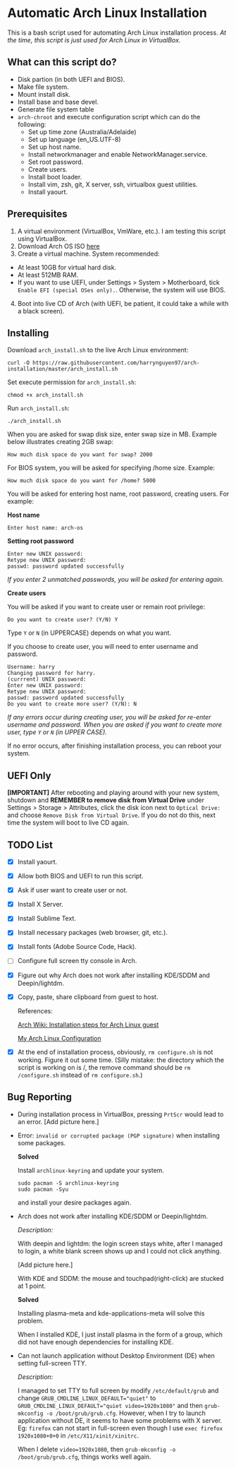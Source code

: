 # Automatic Arch Linux Installation

This is a bash script used for automating Arch Linux installation process. *At the time, this script is just used for Arch Linux in VirtualBox.*

## What can this script do? 
- Disk partion (in both UEFI and BIOS).
- Make file system.
- Mount install disk.
- Install base and base devel.
- Generate file system table
- `arch-chroot` and execute configuration script which can do the following:
  * Set up time zone (Australia/Adelaide)
  * Set up language (en_US.UTF-8)
  * Set up host name.
  * Install networkmanager and enable NetworkManager.service.
  * Set root password.
  * Create users.
  * Install boot loader.
  * Install vim, zsh, git, X server, ssh, virtualbox guest utilities.
  * Install yaourt.

## Prerequisites
1. A virtual environment (VirtualBox, VmWare, etc.). I am testing this script using VirtualBox.
2. Download Arch OS ISO [here](https://mirror.aarnet.edu.au/pub/archlinux/iso/2018.08.01/archlinux-2018.08.01-x86_64.iso)
3. Create a virtual machine. System recommended:
  * At least 10GB for virtual hard disk.
  * At least 512MB RAM.
  * If you want to use UEFI, under Settings > System > Motherboard, tick `Enable EFI (special OSes only).`. Otherwise, the system will use BIOS.
4. Boot into live CD of Arch (with UEFI, be patient, it could take a while with a black screen).

## Installing
Download `arch_install.sh` to the live Arch Linux environment:

```
curl -O https://raw.githubusercontent.com/harrynguyen97/arch-installation/master/arch_install.sh
```

Set execute permission for `arch_install.sh`:

```
chmod +x arch_install.sh
```

Run `arch_install.sh`:
```
./arch_install.sh
```

When you are asked for swap disk size, enter swap size in MB. Example below illustrates creating 2GB swap:
```
How much disk space do you want for swap? 2000
```

For BIOS system, you will be asked for specifying /home size. Example:
```
How much disk space do you want for /home? 5000
```

You will be asked for entering host name, root password, creating users. For example:

**Host name**
```
Enter host name: arch-os
```

**Setting root password**
```
Enter new UNIX password:
Retype new UNIX password:
passwd: password updated successfully
```
*If you enter 2 unmatched passwords, you will be asked for entering again.*

**Create users**

You will be asked if you want to create user or remain root privilege:
```
Do you want to create user? (Y/N) Y
```
Type `Y` or `N` (in UPPERCASE) depends on what you want.


If you choose to create user, you will need to enter username and password.
```
Username: harry
Changing password for harry.
(currrent) UNIX password:
Enter new UNIX password:
Retype new UNIX password:
passwd: password updated successfully
Do you want to create more user? (Y/N): N
```
*If any errors occur during creating user, you will be asked for re-enter username and password.*
*When you are asked if you want to create more user, type `Y` or `N` (in UPPER CASE).*

If no error occurs, after finishing installation process, you can reboot your system.


## UEFI Only
**[IMPORTANT]** After rebooting and playing around with your new system, shutdown and **REMEMBER to remove disk from Virtual Drive** under Settings > Storage > Attributes, click the disk icon next to `Optical Drive:` and choose `Remove Disk from Virtual Drive`. If you do not do this, next time the system will boot to live CD again.

## TODO List
- [x] Install yaourt.
- [x] Allow both BIOS and UEFI to run this script.
- [x] Ask if user want to create user or not.
- [x] Install X Server.
- [x] Install Sublime Text.
- [x] Install necessary packages (web browser, git, etc.).
- [x] Install fonts (Adobe Source Code, Hack).
- [ ] Configure full screen tty console in Arch.
- [x] Figure out why Arch does not work after installing KDE/SDDM and Deepin/lightdm.
- [x] Copy, paste, share clipboard from guest to host.
  
  References: 

  [Arch Wiki: Installation steps for Arch Linux guest](https://wiki.archlinux.org/index.php/VirtualBox#Installation_steps_for_Arch_Linux_guests)

  [My Arch Linux Configuration](https://gist.github.com/harrynguyen97/9a884f751da106573bd14ff3fb41f5f7)

- [x] At the end of installation process, obviously, `rm configure.sh` is not working. Figure it out some time. (Silly mistake: the directory which the script is working on is /, the remove command should be `rm /configure.sh` instead of `rm configure.sh`.) 

## Bug Reporting

- During installation process in VirtualBox, pressing `PrtScr` would lead to an error.
[Add picture here.]

- Error: `invalid or corrupted package (PGP signature)` when installing some packages.

  **Solved**

  Install `archlinux-keyring` and update your system.

  ```
  sudo pacman -S archlinux-keyring
  sudo pacman -Syu
  ``` 

  and install your desire packages again.


- Arch does not work after installing KDE/SDDM or Deepin/lightdm.

  *Description:*

  With deepin and lightdm: the login screen stays white, after I managed to login, a white blank screen shows up and I could not click anything.

  [Add picture here.]

  With KDE and SDDM: the mouse and touchpad(right-click) are stucked at 1 point.

  **Solved**

  Installing plasma-meta and kde-applications-meta will solve this problem.

  When I installed KDE, I just install plasma in the form of a group, which did not have enough dependencies for installing KDE.


- Can not launch application without Desktop Environment (DE) when setting full-screen TTY.

  *Description:*

  I managed to set TTY to full screen by modify `/etc/default/grub` and change `GRUB_CMDLINE_LINUX_DEFAULT="quiet"` to `GRUB_CMDLINE_LINUX_DEFAULT="quiet video=1920x1080"` and then `grub-mkconfig -o /boot/grub/grub.cfg`. However, when I try to launch application without DE, it seems to have some problems with X server. Eg: `firefox` can not start in full-screen even though I use `exec firefox 1920x1080+0+0` in `/etc/X11/xinit/xinitrc`.

  When I delete `video=1920x1080`, then `grub-mkconfig -o /boot/grub/grub.cfg`, things works well again.
